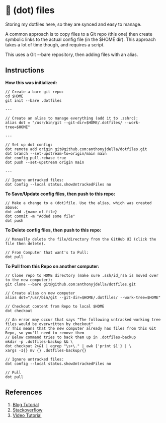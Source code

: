 # 🔵 (dot) files

Storing my dotfiles here, so they are synced and easy to manage.

A common approach is to copy files to a Git repo (this one) then create symbolic links to the actual config file (in the $HOME dir). This approach takes a lot of time though, and requires a script.

This uses a Git --bare repository, then adding files with an alias.

## Instructions

**How this was initialized:**
```
// Create a bare git repo:
cd $HOME
git init --bare .dotfiles

---

// Create an alias to manage everything (add it to .zshrc):
alias dot = "/usr/bin/git --git-dir=$HOME/.dotfiles/ --work-tree=$HOME"

---

// Set up dot config:
dot remote add origin git@github.com:anthonyjdella/dotfiles.git
dot branch --set-upstream-to=origin/main main
dot config pull.rebase true
dot push --set-upstream origin main

---

// Ignore untracked files:
dot config --local status.showUntrackedFiles no
```


**To Save/Update config files, then push to this repo:**
```
// Make a change to a (dot)file. Use the alias, which was created above:
dot add .{name-of-file}
dot commit -m "Added some file"
dot push
```


**To Delete config files, then push to this repo:**
```
// Manually delete the file/directory from the GitHub UI (click the file then delete).

// From Computer that want's to Pull:
dot pull
```


**To Pull from this Repo on another computer:**
```
// Clone repo to HOME directory (make sure .ssh/id_rsa is moved over to the new computer):
git clone --bare git@github.com:anthonyjdella/dotfiles.git

// Create alias on new computer
alias dot="/usr/bin/git --git-dir=$HOME/.dotfiles/ --work-tree=$HOME"

// Checkout content from Repo to local $HOME
dot checkout

// An error may occur that says "The following untracked working tree files would be overwritten by checkout"
// This means that the new computer already has files from this Git Repo, so you'll need to remove them
// Below command tries to back them up in .dotfiles-backup
mkdir -p .dotfiles-backup && \
dot checkout 2>&1 | egrep "\s+\." | awk {'print $1'} | \
xargs -I{} mv {} .dotfiles-backup/{}

// Ignore untracked files:
dot config --local status.showUntrackedFiles no

// Pull
dot pull
```

## References

1. [Blog Tutorial](https://www.atlassian.com/git/tutorials/dotfiles)
2. [Stackoverflow](https://askubuntu.com/questions/1316229/is-it-bad-practice-to-git-init-in-the-home-directory-to-keep-track-of-dot-files)
3. [Video Tutorial](https://www.youtube.com/watch?v=tBoLDpTWVOM&t)
